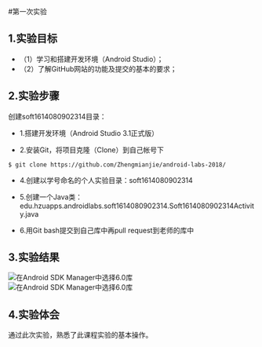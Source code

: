 #第一次实验

## 1.实验目标
+ （1）学习和搭建开发环境（Android Studio）；
+ （2）了解GitHub网站的功能及提交的基本的要求；

## 2.实验步骤
   创建soft1614080902314目录：
+ 1.搭建开发环境（Android Studio 3.1正式版）

+ 2.安装Git，将项目克隆（Clone）到自己帐号下
~~~
$ git clone https://github.com/Zhengmianjie/android-labs-2018/
~~~

+ 4.创建以学号命名的个人实验目录：soft1614080902314

+ 5.创建一个Java类：edu.hzuapps.androidlabs.soft1614080902314.Soft1614080902314Activity.java

+ 6.用Git bash提交到自己库中再pull request到老师的库中

## 3.实验结果
 ![在Android SDK Manager中选择6.0库](https://github.com/Zhengmianjie/android-labs-2018/blob/master/soft1614080902314/1%E4%BB%A3%E7%A0%81%E6%88%AA%E5%9B%BE.png?raw=true"配置教育网下载代理")
![在Android SDK Manager中选择6.0库](https://github.com/Zhengmianjie/android-labs-2018/blob/master/soft1614080902314/1%E8%BF%90%E8%A1%8C%E6%88%AA%E5%9B%BE.png?raw=true"配置教育网下载代理")

## 4.实验体会
通过此次实验，熟悉了此课程实验的基本操作。
